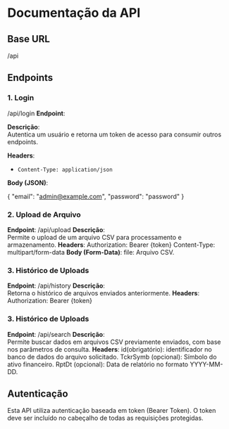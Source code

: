 # Documentação da API

## Base URL
/api

## Endpoints

### 1. Login
/api/login
**Endpoint**: 

**Descrição**:  
Autentica um usuário e retorna um token de acesso para consumir outros endpoints.

**Headers**:
- `Content-Type: application/json`

**Body (JSON)**:

{
    "email": "admin@example.com",
    "password": "password"
}

### 2. Upload de Arquivo

**Endpoint**: 
/api/upload
**Descrição**:  
Permite o upload de um arquivo CSV para processamento e armazenamento.
**Headers**:
Authorization: Bearer {token}
Content-Type: multipart/form-data
**Body (Form-Data)**:
file: Arquivo CSV.

### 3. Histórico de Uploads
**Endpoint**: 
/api/history
**Descrição**:  
Retorna o histórico de arquivos enviados anteriormente.
**Headers**:
Authorization: Bearer {token}


### 3. Histórico de Uploads
**Endpoint**: 
/api/search
**Descrição**:  
Permite buscar dados em arquivos CSV previamente enviados, com base nos parâmetros de consulta.
**Headers**:
id(obrigatório): identificador no banco de dados do arquivo solicitado.
TckrSymb (opcional): Símbolo do ativo financeiro.
RptDt (opcional): Data de relatório no formato YYYY-MM-DD.

## Autenticação
Esta API utiliza autenticação baseada em token (Bearer Token). O token deve ser incluído no cabeçalho de todas as requisições protegidas.
